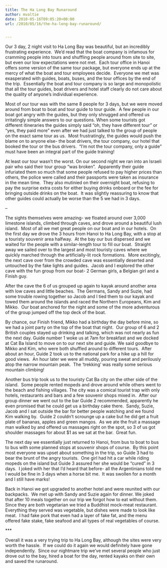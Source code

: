 ```yaml
---
title: The Ha Long Bay Runaround
author: mvaltie
date: 2010-05-16T09:05:20+00:00
url: /2010/05/16/the-ha-long-bay-runaround/


---
```

Our 3 day, 2 night visit to Ha Long Bay was beautiful, but an incredibly frustrating experience.  We’d read that the boat company is infamous for cramming people into tours and shuffling people around from site to site, but even our low expectations were not met.  Each tour office in Hanoi offers some version of the same tour package, but everyone ends up at the mercy of what the boat and tour employees decide.  Everyone we met was exasperated with guides, boats, buses, and the tour offices by the end of the trip.  Essentially the boat and tour company is so large and monopolistic that all the tour guides, boat drivers and hotel staff clearly do not care about the quality of anyone’s individual experience.

Most of our tour was with the same 8 people for 3 days, but we were moved around from boat to boat and tour guide to tour guide.  A few people in our boat got angry with the guides, but they only shrugged and offered us irritatingly simple answers to our questions. When some tourists got different itineraries the guides simply said “oh, they have different tour” or “yes, they paid more” even after we had just talked to the group of people on the exact same tour as us.  Most frustratingly, the guides would push the blame on to anyone else- the boat drivers, the tour company, our hotel that booked the tour or the bus drivers.  “I’m not the tour company, only a guide” must have been an integral part of the guide training!

At least our tour wasn’t the worst. On our second night we ran into an Israeli pair who said their tour group “was broken”.  Apparently their guide infuriated them so much that some people refused to pay higher prices than others, the police were called and their passports were taken as insurance in the mean time.  They also mutinied on their overnight boat, refusing to pay the surprise extra costs for either buying drinks onboard or the fee for bringing outside drinks on the boat.  It was slightly reassuring to know that other guides could actually be worse than the 5 we had in 3 days.

&#8211;

The sights themselves were amazing- we floated around over 3,000 limestone islands, climbed through caves, and drove around a beautiful lush island.  Most of all we met great people on our boat and in our hotels.  On the first day we drove the 3 hours from Hanoi to Ha Long Bay, with a stop at a touristy souvenir area halfway.  At the bay our bus dispersed and we waited for the people with a similar-length tour to fill our boat.  Straight away we sailed over to the largest and most touristy caves where we quickly marched through the artificially-lit rock formations.  More excitingly, the next cave over from the crowded cave was essentially deserted and untouched by the fake lights and guides.  Jacob and I explored the other cave with the fun group from our boat- 2 German girls, a Belgian girl and a Finish guy.

After the cave the 6 of us grouped up again to kayak around another area with low caves and little beaches.  The Germans, Sandy and Suzie, had some trouble rowing together so Jacob and I tied them to our kayak and towed them around the islands and raced the Northern Europeans, Kim and Mikko.  Our boat anchored for the night and some of the more adventurous of the group jumped off the top deck of the boat.

By chance, our Finish friend, Mikko had a birthday the day before mine, so we had a joint party on the top of the boat that night.  Our group of 6 and 2 British couples stayed up drinking and talking, which was not nearly as fun the next day. Guide number 1 woke us at 7am for breakfast and we docked at Cat Ba Island to move on to our next site and guide. We said goodbye to Mikko and Kim, who were both shuffled around to different tours.  After about an hour, Guide 2 took us to the national park for a hike up a hill for good views.  An hour later we were all muddy, pouring sweat and perilously atop the narrow mountain peak.  The ‘trekking’ was really some serious mountain climbing!

Another bus trip took us to the touristy Cat Ba city on the other side of the island.  Some people rented mopeds and drove around while others went to the beach and fishing villages. The city was a comical tourist trap with only hotels, restaurants and bars and a few souvenir shops mixed in.  After our group dinner we went out to the bar Guide 2 recommended, apparently he even promised that he could get us a birthday cake there.  Sandy, Suzie, Jacob and I sat outside the bar for better people watching and we found Kim walking by.  Guide 2 couldn’t scrounge up a cake but he did get a fruit plate of bananas, apples and green mangos.  As we ate the fruit a massage man walked by and offered us massages right on the spot, so 3 of us got shoulder massages for about $1 as we sat at the bar.  Great fun.

The next day we essentially just returned to Hanoi, from bus to boat to bus to bus with some planned stops at souvenir shops of course.  By this point most everyone was upset about something in the trip, so Guide 3 had to bear the brunt of the angry tourists.  One girl had hit a car while riding mopeds on the island but Guide 3 assured her she would be “cured” in 3 days.  I joked with her that I’d heard that before- all the Argentinians told me I would be fine in 3 days when a horse bit me.  It was swollen for a month and I still have marks!

Back in Hanoi we got upgraded to another hotel and were reunited with our backpacks.  We met up with Sandy and Suzie again for dinner. We joked that after 10 meals together on our trip we forgot how to eat without them.  Since they are both vegetarian we tried a Buddhist mock-meat restaurant.  Everything they served was vegetable, but dishes were made to look like meat.  I had fake pork that even had a layer of fake fat, and the menu offered fake stake, fake seafood and all types of real vegetables of course.

\***

Overall it was a very trying trip to Ha Long Bay, although the sites were very worth the hassle.  If we could do it again we would definitely have gone independently.  Since our nightmare trip we’ve met several people who just drove out to the bay, hired a boat for the day, rented kayaks on their own and saved the runaround.